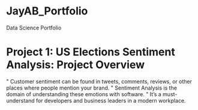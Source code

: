 # JayAB_Portfolio
Data Science Portfolio

# Project 1: US Elections Sentiment Analysis: Project Overview
" Customer sentiment can be found in tweets, comments, reviews, or other places where people mention your brand. 
" Sentiment Analysis is the domain of understanding these emotions with software. 
" It’s a must-understand for developers and business leaders in a modern workplace.
